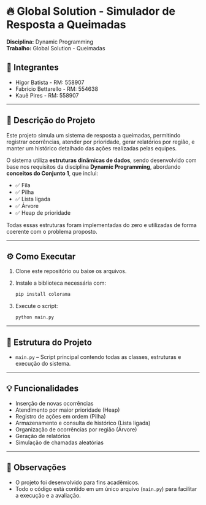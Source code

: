 # 🔥 Global Solution - Simulador de Resposta a Queimadas

**Disciplina:** Dynamic Programming  
**Trabalho:** Global Solution - Queimadas

## 👥 Integrantes

- Higor Batista - RM: 558907  
- Fabricio Bettarello - RM: 554638  
- Kauê Pires - RM: 558907  

---

## 🧠 Descrição do Projeto

Este projeto simula um sistema de resposta a queimadas, permitindo registrar ocorrências, atender por prioridade, gerar relatórios por região, e manter um histórico detalhado das ações realizadas pelas equipes.

O sistema utiliza **estruturas dinâmicas de dados**, sendo desenvolvido com base nos requisitos da disciplina **Dynamic Programming**, abordando **conceitos do Conjunto 1**, que inclui:

- ✅ Fila  
- ✅ Pilha  
- ✅ Lista ligada  
- ✅ Árvore  
- ✅ Heap de prioridade  

Todas essas estruturas foram implementadas do zero e utilizadas de forma coerente com o problema proposto.

---

## ⚙️ Como Executar

1. Clone este repositório ou baixe os arquivos.
2. Instale a biblioteca necessária com:

   ```bash
   pip install colorama
   ```

3. Execute o script:

   ```bash
   python main.py
   ```

---

## 📁 Estrutura do Projeto

- `main.py` – Script principal contendo todas as classes, estruturas e execução do sistema.

---

## 💡 Funcionalidades

- Inserção de novas ocorrências
- Atendimento por maior prioridade (Heap)
- Registro de ações em ordem (Pilha)
- Armazenamento e consulta de histórico (Lista ligada)
- Organização de ocorrências por região (Árvore)
- Geração de relatórios
- Simulação de chamadas aleatórias

---

## 📝 Observações

- O projeto foi desenvolvido para fins acadêmicos.
- Todo o código está contido em um único arquivo (`main.py`) para facilitar a execução e a avaliação.
